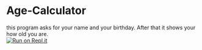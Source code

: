 # Age-Calculator
this program asks for your name and your birthday. After that it shows your how old you are.  
[![Run on Repl.it](https://repl.it/badge/github/mrbug0611/Age-Calculator)](https://repl.it/github/mrbug0611/Age-Calculator)